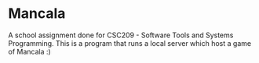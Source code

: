 # Mancala
A school assignment done for CSC209 - Software Tools and Systems Programming. This is a program that runs a local server which host a game of Mancala :)
